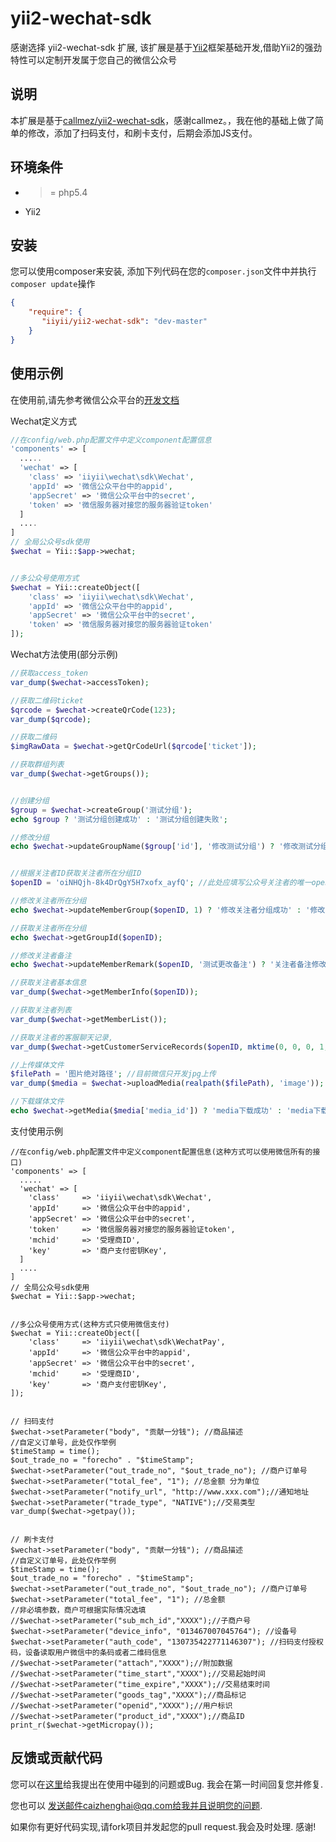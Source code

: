 yii2-wechat-sdk
===============

感谢选择 yii2-wechat-sdk 扩展, 该扩展是基于[Yii2](https://github.com/yiisoft/yii2)框架基础开发,借助Yii2的强劲特性可以定制开发属于您自己的微信公众号

说明
------------
本扩展是基于[callmez/yii2-wechat-sdk](https://github.com/callmez/yii2-wechat-sdk)，感谢callmez。，我在他的基础上做了简单的修改，添加了扫码支付，和刷卡支付，后期会添加JS支付。


环境条件
------------
- >= php5.4
- Yii2

安装
------------

您可以使用composer来安装, 添加下列代码在您的``composer.json``文件中并执行``composer update``操作

```json
{
    "require": {
       "iiyii/yii2-wechat-sdk": "dev-master"
    }
}
```

使用示例
------------
在使用前,请先参考微信公众平台的[开发文档](http://mp.weixin.qq.com/wiki/index.php?title=%E9%A6%96%E9%A1%B5)

Wechat定义方式
```php
//在config/web.php配置文件中定义component配置信息
'components' => [
  .....
  'wechat' => [
    'class' => 'iiyii\wechat\sdk\Wechat',
    'appId' => '微信公众平台中的appid',
    'appSecret' => '微信公众平台中的secret',
    'token' => '微信服务器对接您的服务器验证token'
  ]
  ....
]
// 全局公众号sdk使用
$wechat = Yii::$app->wechat; 


//多公众号使用方式
$wechat = Yii::createObject([
    'class' => 'iiyii\wechat\sdk\Wechat',
    'appId' => '微信公众平台中的appid',
    'appSecret' => '微信公众平台中的secret',
    'token' => '微信服务器对接您的服务器验证token'
]);
```

Wechat方法使用(部分示例)
```php
//获取access_token
var_dump($wechat->accessToken);

//获取二维码ticket
$qrcode = $wechat->createQrCode(123);
var_dump($qrcode);

//获取二维码
$imgRawData = $wechat->getQrCodeUrl($qrcode['ticket']);

//获取群组列表
var_dump($wechat->getGroups());


//创建分组
$group = $wechat->createGroup('测试分组');
echo $group ? '测试分组创建成功' : '测试分组创建失败';

//修改分组
echo $wechat->updateGroupName($group['id'], '修改测试分组') ? '修改测试分组成功' : '测试分组创建失败';


//根据关注者ID获取关注者所在分组ID
$openID = 'oiNHQjh-8k4DrQgY5H7xofx_ayfQ'; //此处应填写公众号关注者的唯一openId

//修改关注者所在分组
echo $wechat->updateMemberGroup($openID, 1) ? '修改关注者分组成功' : '修改关注者分组失败';

//获取关注者所在分组
echo $wechat->getGroupId($openID);

//修改关注者备注
echo $wechat->updateMemberRemark($openID, '测试更改备注') ? '关注者备注修改成功' : '关注者备注修改失败';

//获取关注者基本信息
var_dump($wechat->getMemberInfo($openID));

//获取关注者列表
var_dump($wechat->getMemberList());

//获取关注者的客服聊天记录, 
var_dump($wechat->getCustomerServiceRecords($openID, mktime(0, 0, 0, 1, 1, date('Y')), time())); //获取今年的聊天数据(可能获取不到数据)

//上传媒体文件
$filePath = '图片绝对路径'; //目前微信只开发jpg上传
var_dump($media = $wechat->uploadMedia(realpath($filePath), 'image'));

//下载媒体文件
echo $wechat->getMedia($media['media_id']) ? 'media下载成功' : 'media下载失败';

```

支付使用示例
```
//在config/web.php配置文件中定义component配置信息(这种方式可以使用微信所有的接口)
'components' => [
  .....
  'wechat' => [
    'class'     => 'iiyii\wechat\sdk\Wechat',
    'appId'     => '微信公众平台中的appid',
    'appSecret' => '微信公众平台中的secret',
    'token'     => '微信服务器对接您的服务器验证token',
    'mchid'     => '受理商ID',
    'key'       => '商户支付密钥Key',
  ]
  ....
]
// 全局公众号sdk使用
$wechat = Yii::$app->wechat; 


//多公众号使用方式(这种方式只使用微信支付)
$wechat = Yii::createObject([
    'class'     => 'iiyii\wechat\sdk\WechatPay',
    'appId'     => '微信公众平台中的appid',
    'appSecret' => '微信公众平台中的secret',
    'mchid'     => '受理商ID',
    'key'       => '商户支付密钥Key',
]);


// 扫码支付
$wechat->setParameter("body", "贡献一分钱"); //商品描述
//自定义订单号，此处仅作举例
$timeStamp = time();
$out_trade_no = "forecho" . "$timeStamp";
$wechat->setParameter("out_trade_no", "$out_trade_no"); //商户订单号
$wechat->setParameter("total_fee", "1"); //总金额 分为单位
$wechat->setParameter("notify_url", "http://www.xxx.com");//通知地址
$wechat->setParameter("trade_type", "NATIVE");//交易类型
var_dump($wechat->getpay());


// 刷卡支付
$wechat->setParameter("body", "贡献一分钱"); //商品描述
//自定义订单号，此处仅作举例
$timeStamp = time();
$out_trade_no = "forecho" . "$timeStamp";
$wechat->setParameter("out_trade_no", "$out_trade_no"); //商户订单号
$wechat->setParameter("total_fee", "1"); //总金额
//非必填参数，商户可根据实际情况选填
//$wechat->setParameter("sub_mch_id","XXXX");//子商户号
$wechat->setParameter("device_info", "013467007045764"); //设备号
$wechat->setParameter("auth_code", "130735422771146307"); //扫码支付授权码，设备读取用户微信中的条码或者二维码信息
//$wechat->setParameter("attach","XXXX");//附加数据
//$wechat->setParameter("time_start","XXXX");//交易起始时间
//$wechat->setParameter("time_expire","XXXX");//交易结束时间
//$wechat->setParameter("goods_tag","XXXX");//商品标记
//$wechat->setParameter("openid","XXXX");//用户标识
//$wechat->setParameter("product_id","XXXX");//商品ID
print_r($wechat->getMicropay());
```


反馈或贡献代码
------------
您可以在[这里](https://github.com/iiyii/yii2-wechat-sdk/issues)给我提出在使用中碰到的问题或Bug.
我会在第一时间回复您并修复.

您也可以 发送邮件caizhenghai@qq.com给我并且说明您的问题.

如果你有更好代码实现,请fork项目并发起您的pull request.我会及时处理. 感谢!
